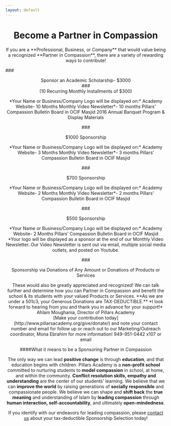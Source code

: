 ```yaml
---
layout: default
---
```


# <center>Become a Partner in Compassion</center>

<center>If you are a **Professional, Business, or Company** that would value being a recognized **Partner in Compassion**, there are a variety of rewarding ways to contribute!</center>

###<center>Sponsor an Academic Scholarship- $3000  
###<center>(10 Recurring Monthly Installments of $300)  
<center>*Your Name or Business/Company Logo will be displayed on:*  
Academy Website- 10 Months  
Monthly Video Newsletter*- 10 months  
Pillars' Compassion Bulletin Board in OCIF Masjid  
2016 Annual Banquet Program & Display Materials</center>  

###<center>$1000 Sponsorship  
<center>*Your Name or Business/Company Logo will be displayed on:*  
Academy Website- 3 Months  
Monthly Video Newsletter*- 3 months  
Pillars’ Compassion Bulletin Board in OCIF Masjid</center>  

###<center>$700 Sponsorship  
<center>*Your Name or Business/Company Logo will be displayed on:*  
Academy Website- 2 Months  
Monthly Video Newsletter*- 2 months  
Pillars’ Compassion Bulletin Board in OCIF Masjid</center>  

###<center>$500 Sponsorship  
<center>*Your Name or Business/Company Logo will be displayed on:*  
Academy Website- 2 Months  
Pillars’ Compassion Bulletin Board in OCIF Masjid</center>  

<center>*Your logo will be displayed as a sponsor at the end of our Monthly Video Newsletter. Our Video Newsletter is sent out via email, multiple social media outlets, and posted on Youtube. </center>

###<center>Sponsorship via Donations of Any Amount or Donations of Products or Services</center>

<center>These would also be greatly appreciated and recognized! We can talk further and determine how you can Partner in Compassion and benefit the school & its students with your valued Products or Services.  
**As we are under a 501c3, your Generous Donations are TAX-DEDUCTIBLE.**  
*I look forward to hearing from you and thank you in advance for your support!*</center>  

<center>Ahlam Moughania, Director of Pillars Academy</center>

<center> [Make your contribution today] (http://www.pillarsacademy.org/give/donate/) and note your contact number and email for follow up or reach out to our Marketing/Outreach coordinator, Mona Ebrahim for more information!  949-951-0442 x107 or email <mona.ebrahim@pillarsacademy.org></center>

####What it means to be a Sponsoring Partner in Compassion

The only way we can lead **positive change** is through **education**, and that education begins with children. Pillars Academy is a **non-profit school** committed to nurturing students to **model compassion** in school, at home, and within the community. **Conflict resolution skills, empathy and understanding** are the center of our students' learning. We believe that we can **improve the world** by raising generations of **socially responsible** and compassionate people. We believe we can shape and **shift back** the **true meaning** and understanding of Islam by **leading compassion** through **human interaction, self-accountability**, and ultimately **open-mindedness**.


If you identify with our endeavors for leading compassion, please [contact us](mona.ebrahim@pillarsacademy.org) about your tax-deductible Sponsorship Selection today!
